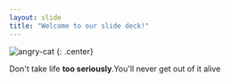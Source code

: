 ```yaml
---
layout: slide
title: "Welcome to our slide deck!"
---
```


![angry-cat](https://cloud.githubusercontent.com/assets/16547949/25400569/064d7bc6-29c1-11e7-90dc-fef44edd9f0a.jpg)
{: .center}

Don't take life **too seriously**.You'll never get out of it alive 
